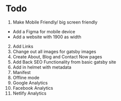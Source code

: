 # Todo

1. Make Mobile Friendly/ big screen friendly

- Add a Figma for mobile device
- Add a website with 1900 as width

2. Add Links
3. Change out all images for gatsby images
4. Create About, Blog and Contact Now pages
5. Add Back SEO Functionality from basic gatsby site
6. Add in helmet with metadata
7. Manifest
8. Offline mode
9. Google Analytics
10. Facebook Analytics
11. Netlify Analytics
